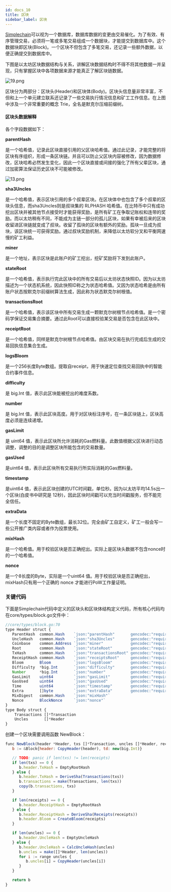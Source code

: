 ```yaml
---
id: docs_10
title: 区块
sidebar_label: 区块
---
```


[Simplechain](https://www.simplechain.com/)可以视为一个数据库，数据库数据的变更由交易催化。为了有效、有序管理交易，必须将一笔或多笔交易组成一个数据块，才能提交到数据库中。这个数据块即区块(Block)。一个区块不但包含了多笔交易，还记录一些额外数据，以便正确提交到数据库中。

下图是以太坊区块数据结构与关系，讲解区块数据结构时不得不将其他数据一并呈现，只有掌握区块中各项数据来源才能真正了解区块链数据。

![19.png](https://i.loli.net/2020/04/27/C1eqRNahAynJMuv.png)

区块分为两部分：区块头(Header)和区块体(Body)。区块头信息量非常丰富，不但和上一个单元建立联系还记录了一些交易执行情况信息和矿工工作信息。在上图中涉及一个非常重要的概念 Trie，全名是默克尔压缩前缀树。

#### 区块头数据解释

各个字段数据如下：

**parentHash**

是一个哈希值，记录此区块直接引用的父区块哈希值。通过此记录，才能完整的将区块有序组织，形成一条区块链。并且可以防止父区块内容被修改，因为数据修改，区块哈希必然发生变化，因此一个区块直接或间接的强化了所有父辈区块，通过加密算法保证历史区块不可能被修改。

![13.png](https://i.loli.net/2020/04/27/Y5LpelbgwrKmyQj.png)

**sha3Uncles**

是一个哈希值，表示区块引用的多个叔辈区块。在区块体中也包含了多个叔辈的区块头信息，而sha3Uncles则是叔块集的 RLPHASH 哈希值。在比特币中只有成功挖出区块并被其他节点接受时才能获得奖励，是所有矿工在争取记账权和连带的奖励。而以太坊稍有不同，不能成为主链一部分的孤儿区块，如果有幸被后来的区块收留进区块链就变成了叔块。收留了孤块的区块有额外的奖励。孤块一旦成为叔块，该区块统一可获得奖励。通过叔块奖励机制，来降低以太坊软分叉和平衡网速慢的矿工利益。

**miner**

是一个地址，表示区块是此账户的矿工挖出，挖矿奖励将下发到此账户。

**stateRoot**

是一个哈希值，表示执行完此区块中的所有交易后以太坊状态快照ID。因为以太坊描述为一个状态机系统，因此快照ID称之为状态哈希值。又因为状态哈希是由所有账户状态按默克尔前缀树算法生成，因此称为状态默克尔树根值。

**transactionsRoot**

是一个哈希值，表示该区块中所有交易生成一颗默克尔树根节点哈希值。是一个密码学保证交易集合摘要。通过此Root可以直接校验某交易是否包含在此区块中。

**receiptRoot**

是一个哈希值，同样是默克尔树根节点哈希值。由区块交易在执行完成后生成的交易回执信息集合生成。

**logsBloom**

是一个256长度Byte数组。提取自receipt，用于快速定位查找交易回执中的智能合约事件信息。

**difficulty**

是 big.Int 值，表示此区块能被挖出的难度系数。

**number**

是 big.Int 值，表示此区块高度。用于对区块标注序号，在一条区块链上，区块高度必须是连续递增。

**gasLimit**

是 uint64 值，表示此区块所允许消耗的Gas燃料量。此数值根据父区块进行动态调整，调整的目的是调整区块所能包含的交易数量。

**gasUsed**

是uint64 值，表示此区块所有交易执行所实际消耗的Gas燃料量。

**timestamp**

是uint64 值，表示此区块创建的UTC时间戳，单位秒。因为以太坊平均14.5s出一个区块(白皮书中研究是 12秒)，因此区块时间戳可以充当时间戳服务，但不能完全信任。

**extraData**

是一个长度不固定的Byte数组，最长32位。完全由矿工自定义，矿工一般会写一些公开推广类内容或者作为投票使用。

**mixHash**

是一个哈希值。用于校验区块是否正确挖出。实际上是区块头数据不包含nonce时的一个哈希值。

**nonce**

是一个8长度的Byte，实际是一个uint64 值。用于校验区块是否正确挖出，mixHash只有用一个正确的 nonce 才能进行PoW工作量证明。

### 关键代码

下面是Simplechain代码中定义的区块头和区块体结构定义代码，所有核心代码均在core/types/block.go文件中：

```javascript
//core/types/block.go:70
type Header struct {
   ParentHash  common.Hash    `json:"parentHash"       gencodec:"required"`
   UncleHash   common.Hash    `json:"sha3Uncles"       gencodec:"required"`
   Coinbase    common.Address `json:"miner"            gencodec:"required"`
   Root        common.Hash    `json:"stateRoot"        gencodec:"required"`
   TxHash      common.Hash    `json:"transactionsRoot" gencodec:"required"`
   ReceiptHash common.Hash    `json:"receiptsRoot"     gencodec:"required"`
   Bloom       Bloom          `json:"logsBloom"        gencodec:"required"`
   Difficulty  *big.Int       `json:"difficulty"       gencodec:"required"`
   Number      *big.Int       `json:"number"           gencodec:"required"`
   GasLimit    uint64         `json:"gasLimit"         gencodec:"required"`
   GasUsed     uint64         `json:"gasUsed"          gencodec:"required"`
   Time        uint64         `json:"timestamp"        gencodec:"required"`
   Extra       []byte         `json:"extraData"        gencodec:"required"`
   MixDigest   common.Hash    `json:"mixHash"`
   Nonce       BlockNonce     `json:"nonce"`
}
type Body struct {
	Transactions []*Transaction
	Uncles       []*Header
}
```
创建一个区块需要调用函数 NewBlock：

```javascript
func NewBlock(header *Header, txs []*Transaction, uncles []*Header, receipts []*Receipt) *Block {
   b := &Block{header: CopyHeader(header), td: new(big.Int)}

   // TODO: panic if len(txs) != len(receipts)
   if len(txs) == 0 {
      b.header.TxHash = EmptyRootHash
   } else {
      b.header.TxHash = DeriveSha(Transactions(txs))
      b.transactions = make(Transactions, len(txs))
      copy(b.transactions, txs)
   }

   if len(receipts) == 0 {
      b.header.ReceiptHash = EmptyRootHash
   } else {
      b.header.ReceiptHash = DeriveSha(Receipts(receipts))
      b.header.Bloom = CreateBloom(receipts)
   }

   if len(uncles) == 0 {
      b.header.UncleHash = EmptyUncleHash
   } else {
      b.header.UncleHash = CalcUncleHash(uncles)
      b.uncles = make([]*Header, len(uncles))
      for i := range uncles {
         b.uncles[i] = CopyHeader(uncles[i])
      }
   }

   return b
}
```


